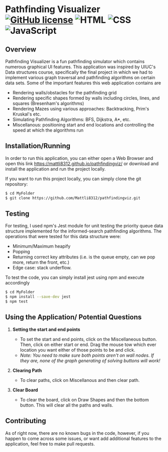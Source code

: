 # Pathfinding Visualizer [![GitHub license](https://img.shields.io/badge/license-MIT-blue.svg)](https://github.com/Mattli8312/pathfindingviz/blob/master/LICENSE) ![HTML](https://img.shields.io/badge/-HTML-orange.svg) ![CSS](https://img.shields.io/badge/-CSS-blue.svg) ![JavaScript](https://img.shields.io/badge/-JavaScript-yellow.svg)

## Overview

Pathfinding Visualizer is a fun pathfinding simulator which contains numerous graphical UI features. This application was inspired by UIUC's Data structures course, specifically the final project in which we had to implement various graph traversal and pathfinding algorithms on certain data sets. Some of the important features this web application contains are

- Rendering walls/obstacles for the pathfinding grid
- Rendering specific shapes formed by walls including circles, lines, and squares (Bresenham's algorithms)
- Rendering Mazes using various approaches: Backtracking, Prim's Kruskal's etc.
- Simulating Pathfinding Algorithms: BFS, Dijkstra, A*, etc.
- Miscellanous: positioning start and end locations and controlling the speed at which the algorithms run

## Installation/Running 

In order to run this application, you can either open a Web Browser and open this link https://mattli8312.github.io/pathfindingviz/ or 
download and install the application and run the project locally.

If you want to run this project locally, you can simply clone the git repository:

```bash
$ cd MyFolder
$ git clone https://github.com/Mattli8312/pathfindingviz.git 
```

## Testing

For testing, I used npm's Jest module for unit testing the priority queue data structure implemented for the informed-search pathfinding algorithms. The operations
that were tested for this data structure were:
- Minimum/Maximum heapify
- Popping
- Returning correct key attributes (i.e. is the queue empty, can we pop more, return the front, etc.)
- Edge case: stack underflow.

To test the code, you can simply install jest using npm and execute accordingly

```bash
$ cd MyFolder
$ npm install --save-dev jest
$ npm test
```

## Using the Application/ Potential Questions

1. **Setting the start and end points**
    - To set the start and end points, click on the Miscellaneous button. Then, click on either start or end. Drag the mouse
    tow which ever location you want either of those points to be and click.
    - *Note: You need to make sure both points aren't on wall nodes. If they are, none of the graph generating of solving buttons will work!*
2. **Clearing Path**
    - To clear paths, click on Miscellanous and then clear path.

3. **Clear Board**
    - To clear the board, click on Draw Shapes and then the bottom button. This will clear all the paths and walls.

## Contributing

As of right now, there are no known bugs in the code, however, if you happen to come across some issues, or want add additional features
to the application, feel free to make pull requests.